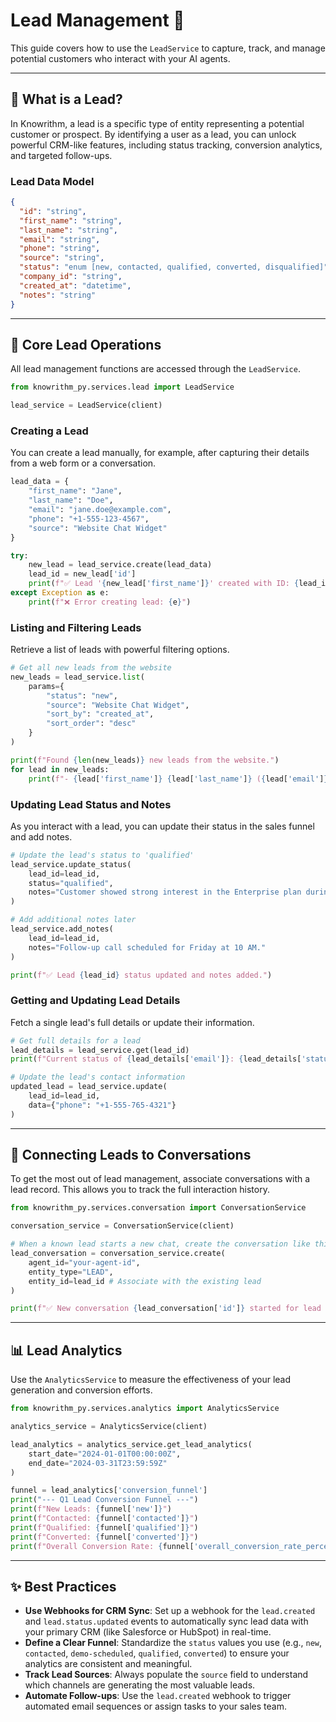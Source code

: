 # Lead Management 👥

This guide covers how to use the `LeadService` to capture, track, and manage potential customers who interact with your AI agents.

---

## 🎯 What is a Lead?

In Knowrithm, a lead is a specific type of entity representing a potential customer or prospect. By identifying a user as a lead, you can unlock powerful CRM-like features, including status tracking, conversion analytics, and targeted follow-ups.

### Lead Data Model

```json
{
  "id": "string",
  "first_name": "string",
  "last_name": "string",
  "email": "string",
  "phone": "string",
  "source": "string",
  "status": "enum [new, contacted, qualified, converted, disqualified]",
  "company_id": "string",
  "created_at": "datetime",
  "notes": "string"
}
```

---

## 🚀 Core Lead Operations

All lead management functions are accessed through the `LeadService`.

```python
from knowrithm_py.services.lead import LeadService

lead_service = LeadService(client)
```

### Creating a Lead

You can create a lead manually, for example, after capturing their details from a web form or a conversation.

```python
lead_data = {
    "first_name": "Jane",
    "last_name": "Doe",
    "email": "jane.doe@example.com",
    "phone": "+1-555-123-4567",
    "source": "Website Chat Widget"
}

try:
    new_lead = lead_service.create(lead_data)
    lead_id = new_lead['id']
    print(f"✅ Lead '{new_lead['first_name']}' created with ID: {lead_id}")
except Exception as e:
    print(f"❌ Error creating lead: {e}")
```

### Listing and Filtering Leads

Retrieve a list of leads with powerful filtering options.

```python
# Get all new leads from the website
new_leads = lead_service.list(
    params={
        "status": "new",
        "source": "Website Chat Widget",
        "sort_by": "created_at",
        "sort_order": "desc"
    }
)

print(f"Found {len(new_leads)} new leads from the website.")
for lead in new_leads:
    print(f"- {lead['first_name']} {lead['last_name']} ({lead['email']})")
```

### Updating Lead Status and Notes

As you interact with a lead, you can update their status in the sales funnel and add notes.

```python
# Update the lead's status to 'qualified'
lead_service.update_status(
    lead_id=lead_id,
    status="qualified",
    notes="Customer showed strong interest in the Enterprise plan during the chat."
)

# Add additional notes later
lead_service.add_notes(
    lead_id=lead_id,
    notes="Follow-up call scheduled for Friday at 10 AM."
)

print(f"✅ Lead {lead_id} status updated and notes added.")
```

### Getting and Updating Lead Details

Fetch a single lead's full details or update their information.

```python
# Get full details for a lead
lead_details = lead_service.get(lead_id)
print(f"Current status of {lead_details['email']}: {lead_details['status']}")

# Update the lead's contact information
updated_lead = lead_service.update(
    lead_id=lead_id,
    data={"phone": "+1-555-765-4321"}
)
```

---

## 💬 Connecting Leads to Conversations

To get the most out of lead management, associate conversations with a lead record. This allows you to track the full interaction history.

```python
from knowrithm_py.services.conversation import ConversationService

conversation_service = ConversationService(client)

# When a known lead starts a new chat, create the conversation like this:
lead_conversation = conversation_service.create(
    agent_id="your-agent-id",
    entity_type="LEAD",
    entity_id=lead_id # Associate with the existing lead
)

print(f"✅ New conversation {lead_conversation['id']} started for lead {lead_id}.")
```

---

## 📊 Lead Analytics

Use the `AnalyticsService` to measure the effectiveness of your lead generation and conversion efforts.

```python
from knowrithm_py.services.analytics import AnalyticsService

analytics_service = AnalyticsService(client)

lead_analytics = analytics_service.get_lead_analytics(
    start_date="2024-01-01T00:00:00Z",
    end_date="2024-03-31T23:59:59Z"
)

funnel = lead_analytics['conversion_funnel']
print("--- Q1 Lead Conversion Funnel ---")
print(f"New Leads: {funnel['new']}")
print(f"Contacted: {funnel['contacted']}")
print(f"Qualified: {funnel['qualified']}")
print(f"Converted: {funnel['converted']}")
print(f"Overall Conversion Rate: {funnel['overall_conversion_rate_percent']:.2f}%")
```

---

## ✨ Best Practices

-   **Use Webhooks for CRM Sync**: Set up a webhook for the `lead.created` and `lead.status.updated` events to automatically sync lead data with your primary CRM (like Salesforce or HubSpot) in real-time.
-   **Define a Clear Funnel**: Standardize the `status` values you use (e.g., `new`, `contacted`, `demo-scheduled`, `qualified`, `converted`) to ensure your analytics are consistent and meaningful.
-   **Track Lead Sources**: Always populate the `source` field to understand which channels are generating the most valuable leads.
-   **Automate Follow-ups**: Use the `lead.created` webhook to trigger automated email sequences or assign tasks to your sales team.